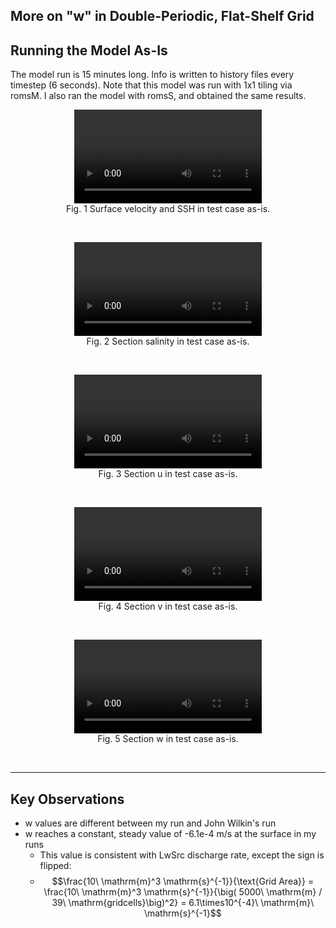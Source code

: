 ## More on "w" in Double-Periodic, Flat-Shelf Grid

## Running the Model As-Is

The model run is 15 minutes long. Info is written to history files every timestep (6 seconds).
Note that this model was run with 1x1 tiling via romsM. I also ran the model with romsS, and obtained the same results.

<p style="text-align:center;"><video src="https://user-images.githubusercontent.com/15829099/233496159-cb6b3aa0-ffd5-49b9-b148-cea0187cda4d.mp4" controls="controls" style="max-width: 550px;"></video><br>Fig. 1 Surface velocity and SSH in test case as-is.</p><br>

<p style="text-align:center;"><video src="https://user-images.githubusercontent.com/15829099/233496156-a8c8a476-5245-42dd-9a8c-c3af8293e348.mp4" controls="controls" style="max-width: 800px;"></video><br>Fig. 2 Section salinity in test case as-is.</p><br>

<p style="text-align:center;"><video src="https://user-images.githubusercontent.com/15829099/233496162-40637371-bd4c-41a0-bebd-e89cb816503c.mp4" controls="controls" style="max-width: 800px;"></video><br>Fig. 3 Section u in test case as-is.</p><br>

<p style="text-align:center;"><video src="https://user-images.githubusercontent.com/15829099/233496163-dd4ed18c-ef63-4112-bd74-58812fa38324.mp4" controls="controls" style="max-width: 800px;"></video><br>Fig. 4 Section v in test case as-is.</p><br>

<p style="text-align:center;"><video src="https://user-images.githubusercontent.com/15829099/233496165-305bc8b1-bb34-4c91-b2f6-108415d78a8b.mp4" controls="controls" style="max-width: 800px;"></video><br>Fig. 5 Section w in test case as-is.</p><br>

---
## Key Observations

- w values are different between my run and John Wilkin's run
- w reaches a constant, steady value of -6.1e-4 m/s at the surface in my runs
  - This value is consistent with LwSrc discharge rate, except the sign is flipped:
  - $$\frac{10\  \mathrm{m}^3 \mathrm{s}^{-1}}{\text{Grid Area}} = \frac{10\  \mathrm{m}^3 \mathrm{s}^{-1}}{\big( 5000\  \mathrm{m} / 39\  \mathrm{gridcells}\big)^2} = 6.1\times10^{-4}\  \mathrm{m}\ \mathrm{s}^{-1}$$